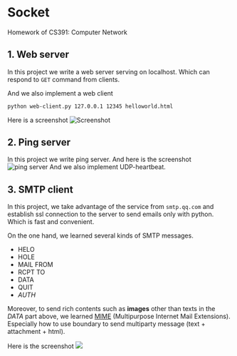 # Socket
Homework of CS391: Computer Network

## 1. Web server
In this project we write a web server serving on localhost. 
Which can respond to `GET` command from clients. 

And we also implement a web client  
```bash
python web-client.py 127.0.0.1 12345 helloworld.html
```

Here is a screenshot 
![Screenshot](/home/yujie6/Documents/CS391/Socket/img/2020-10-08-195301_2560x1440_scrot.png)
## 2. Ping server
In this project we write ping server.
And here is the screenshot
![ping server](/home/yujie6/Documents/CS391/Socket/img/2020-10-08-203814_2560x1440_scrot.png)
And we also implement UDP-heartbeat.

## 3. SMTP client
In this project, we take advantage of the service from `smtp.qq.com` 
and establish ssl connection to the server to send emails only with python.
Which is fast and convenient. 

On the one hand, we learned several kinds of SMTP messages.
* HELO
* HOLE
* MAIL FROM
* RCPT TO
* DATA
* QUIT
* *AUTH* 

Moreover, to send rich contents such as **images** other than texts in the *DATA* part above, 
we learned [MIME](https://tools.ietf.org/html/rfc2045#section-2.5) 
(Multipurpose Internet Mail Extensions). Especially how to use boundary to 
send multiparty message (text + attachment + html).

Here is the screenshot
![](/home/yujie6/Documents/CS391/Socket/img/2020-10-08-201709_2560x1440_scrot.png)
